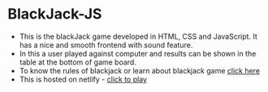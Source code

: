 # BlackJack-JS
- This is the blackJack game developed in HTML, CSS and JavaScript. It has a nice and smooth frontend with sound feature.
- In this a user played against computer and results can be shown in the table at the bottom of game board.
- To know the rules of blackjack or learn about blackjack game [click here](https://bicyclecards.com/how-to-play/blackjack/)
- This is hosted on netlify - [click to play](https://blackjack-adarsh.netlify.app/)
